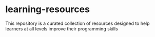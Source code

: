 # learning-resources
This repository is a curated collection of resources designed to help learners at all levels improve their programming skills
